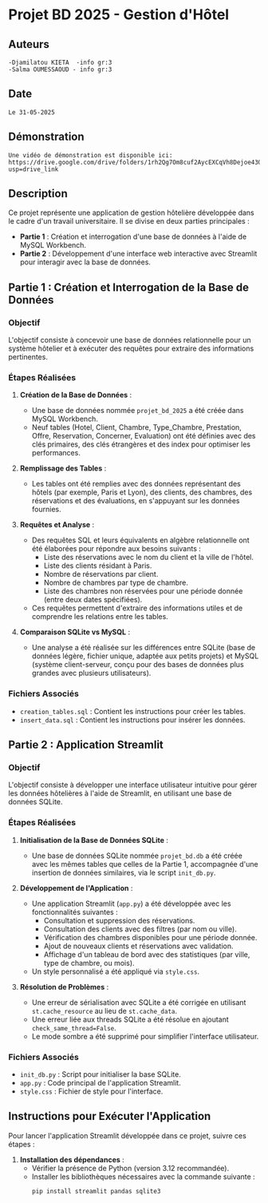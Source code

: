# Projet BD 2025 - Gestion d'Hôtel
## Auteurs 
    -Djamilatou KIETA  -info gr:3
    -Salma OUMESSAOUD - info gr:3
## Date 
    Le 31-05-2025 
## Démonstration
    Une vidéo de démonstration est disponible ici: https://drive.google.com/drive/folders/1rh2Qg7Om8cuf2AycEXCqVh8Dejoe43OJ?usp=drive_link 
## Description
Ce projet représente une application de gestion hôtelière développée dans le cadre d'un travail universitaire. Il se divise en deux parties principales :
- **Partie 1** : Création et interrogation d'une base de données à l'aide de MySQL Workbench.
- **Partie 2** : Développement d'une interface web interactive avec Streamlit pour interagir avec la base de données.

## Partie 1 : Création et Interrogation de la Base de Données

### Objectif
L'objectif consiste à concevoir une base de données relationnelle pour un système hôtelier et à exécuter des requêtes pour extraire des informations pertinentes.

### Étapes Réalisées
1. **Création de la Base de Données** :
   - Une base de données nommée `projet_bd_2025` a été créée dans MySQL Workbench.
   - Neuf tables (Hotel, Client, Chambre, Type_Chambre, Prestation, Offre, Reservation, Concerner, Evaluation) ont été définies avec des clés primaires, des clés étrangères et des index pour optimiser les performances.

2. **Remplissage des Tables** :
   - Les tables ont été remplies avec des données représentant des hôtels (par exemple, Paris et Lyon), des clients, des chambres, des réservations et des évaluations, en s'appuyant sur les données fournies.

3. **Requêtes et Analyse** :
   - Des requêtes SQL et leurs équivalents en algèbre relationnelle ont été élaborées pour répondre aux besoins suivants :
     - Liste des réservations avec le nom du client et la ville de l'hôtel.
     - Liste des clients résidant à Paris.
     - Nombre de réservations par client.
     - Nombre de chambres par type de chambre.
     - Liste des chambres non réservées pour une période donnée (entre deux dates spécifiées).
   - Ces requêtes permettent d'extraire des informations utiles et de comprendre les relations entre les tables.

4. **Comparaison SQLite vs MySQL** :
   - Une analyse a été réalisée sur les différences entre SQLite (base de données légère, fichier unique, adaptée aux petits projets) et MySQL (système client-serveur, conçu pour des bases de données plus grandes avec plusieurs utilisateurs).

### Fichiers Associés
- `creation_tables.sql` : Contient les instructions pour créer les tables.
- `insert_data.sql` : Contient les instructions pour insérer les données.

## Partie 2 : Application Streamlit

### Objectif
L'objectif consiste à développer une interface utilisateur intuitive pour gérer les données hôtelières à l'aide de Streamlit, en utilisant une base de données SQLite.

### Étapes Réalisées
1. **Initialisation de la Base de Données SQLite** :
   - Une base de données SQLite nommée `projet_bd.db` a été créée avec les mêmes tables que celles de la Partie 1, accompagnée d'une insertion de données similaires, via le script `init_db.py`.

2. **Développement de l'Application** :
   - Une application Streamlit (`app.py`) a été développée avec les fonctionnalités suivantes :
     - Consultation et suppression des réservations.
     - Consultation des clients avec des filtres (par nom ou ville).
     - Vérification des chambres disponibles pour une période donnée.
     - Ajout de nouveaux clients et réservations avec validation.
     - Affichage d'un tableau de bord avec des statistiques (par ville, type de chambre, ou mois).
   - Un style personnalisé a été appliqué via `style.css`.

3. **Résolution de Problèmes** :
   - Une erreur de sérialisation avec SQLite a été corrigée en utilisant `st.cache_resource` au lieu de `st.cache_data`.
   - Une erreur liée aux threads SQLite a été résolue en ajoutant `check_same_thread=False`.
   - Le mode sombre a été supprimé pour simplifier l'interface utilisateur.

### Fichiers Associés
- `init_db.py` : Script pour initialiser la base SQLite.
- `app.py` : Code principal de l'application Streamlit.
- `style.css` : Fichier de style pour l'interface.

## Instructions pour Exécuter l'Application
Pour lancer l'application Streamlit développée dans ce projet, suivre ces étapes :

1. **Installation des dépendances** :
   - Vérifier la présence de Python (version 3.12 recommandée).
   - Installer les bibliothèques nécessaires avec la commande suivante :
     ```bash
     pip install streamlit pandas sqlite3